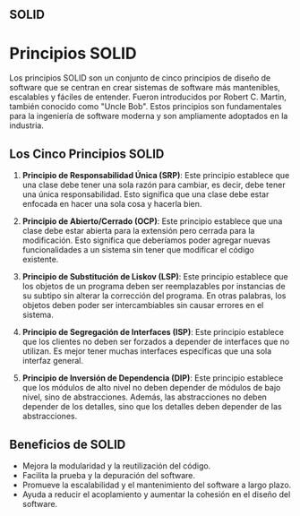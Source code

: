 ## SOLID
# Principios SOLID

Los principios SOLID son un conjunto de cinco principios de diseño de software que se centran en crear sistemas de software más mantenibles, escalables y fáciles de entender. Fueron introducidos por Robert C. Martin, también conocido como "Uncle Bob". Estos principios son fundamentales para la ingeniería de software moderna y son ampliamente adoptados en la industria.

## Los Cinco Principios SOLID

1. **Principio de Responsabilidad Única (SRP)**: Este principio establece que una clase debe tener una sola razón para cambiar, es decir, debe tener una única responsabilidad. Esto significa que una clase debe estar enfocada en hacer una sola cosa y hacerla bien.

2. **Principio de Abierto/Cerrado (OCP)**: Este principio establece que una clase debe estar abierta para la extensión pero cerrada para la modificación. Esto significa que deberíamos poder agregar nuevas funcionalidades a un sistema sin tener que modificar el código existente.

3. **Principio de Substitución de Liskov (LSP)**: Este principio establece que los objetos de un programa deben ser reemplazables por instancias de su subtipo sin alterar la corrección del programa. En otras palabras, los objetos deben poder ser intercambiables sin causar errores en el sistema.

4. **Principio de Segregación de Interfaces (ISP)**: Este principio establece que los clientes no deben ser forzados a depender de interfaces que no utilizan. Es mejor tener muchas interfaces específicas que una sola interfaz general.

5. **Principio de Inversión de Dependencia (DIP)**: Este principio establece que los módulos de alto nivel no deben depender de módulos de bajo nivel, sino de abstracciones. Además, las abstracciones no deben depender de los detalles, sino que los detalles deben depender de las abstracciones.

## Beneficios de SOLID

- Mejora la modularidad y la reutilización del código.
- Facilita la prueba y la depuración del software.
- Promueve la escalabilidad y el mantenimiento del software a largo plazo.
- Ayuda a reducir el acoplamiento y aumentar la cohesión en el diseño del software.
